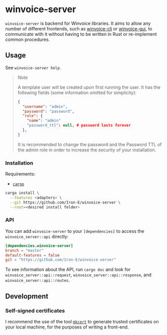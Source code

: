# winvoice-server

<!-- cargo-rdme start -->

`winvoice-server` is backend for Winvoice libraries. It aims to allow any
number of different frontends, such as [winvoice-cli](https://github.com/Iron-E/winvoice-cli) or
[winvoice-gui](https://github.com/Iron-E/winvoice-gui), to communicate with it without having to be
written in Rust or re-implement common procedures.

## Usage

See `winvoice-server help`.

> *Note*
>
> A template user will be created upon first running the user. It has the following fields (some information omitted
> for simplicity):
>
> ```json
> {
>   "username": "admin",
>   "password": "password",
>   "role": {
>     "name": "admin"
>     "password_ttl": null, # password lasts forever
>   },
> }
> ```
>
> It is recommended to change the password and the Password TTL of the admin role in order to increase the security
> of your installation.

### Installation

Requirements:

* [`cargo`](https://github.com/rust-lang/cargo)

```sh
cargo install \
  --features <adapters> \
  --git https://github.com/Iron-E/winvoice-server \
  --root=<desired install folder>
```

### API

You can add `winvoice-server` to your `[dependencies]` to access the `winvoice_server::api`
directly:

```toml
[dependencies.winvoice-server]
branch = "master"
default-features = false
git = "https://github.com/Iron-E/winvoice-server"
```

To see information about the API, run `cargo doc` and look for `winvoice_server::api::request`,
`winvoice_server::api::response`, and `winvoice_server::api::routes`.

## Development

### Self-signed certificates

I recommend the use of the tool [`mkcert`](https://github.com/FiloSottile/mkcert) to generate trusted certificates
on your local machine, for the purposes of writing a front-end.

<!-- cargo-rdme end -->
